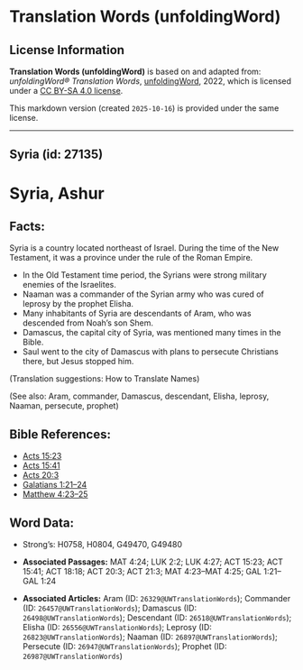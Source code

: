# Translation Words (unfoldingWord)

## License Information

**Translation Words (unfoldingWord)** is based on and adapted from: _unfoldingWord® Translation Words_, [unfoldingWord](https://unfoldingword.org/utw), 2022, which is licensed under a [CC BY-SA 4.0 license](https://creativecommons.org/licenses/by-sa/4.0/legalcode.en).

This markdown version (created `2025-10-16`) is provided under the same license.



--------------------------------

## Syria (id: 27135)

Syria, Ashur
============

Facts:
------

Syria is a country located northeast of Israel. During the time of the New Testament, it was a province under the rule of the Roman Empire.

* In the Old Testament time period, the Syrians were strong military enemies of the Israelites.
* Naaman was a commander of the Syrian army who was cured of leprosy by the prophet Elisha.
* Many inhabitants of Syria are descendants of Aram, who was descended from Noah’s son Shem.
* Damascus, the capital city of Syria, was mentioned many times in the Bible.
* Saul went to the city of Damascus with plans to persecute Christians there, but Jesus stopped him.

(Translation suggestions: How to Translate Names)

(See also: Aram, commander, Damascus, descendant, Elisha, leprosy, Naaman, persecute, prophet)

Bible References:
-----------------

* [Acts 15:23](https://ref.ly/Acts15:23)
* [Acts 15:41](https://ref.ly/Acts15:41)
* [Acts 20:3](https://ref.ly/Acts20:3)
* [Galatians 1:21–24](https://ref.ly/Gal1:21-Gal1:24)
* [Matthew 4:23–25](https://ref.ly/Matt4:23-Matt4:25)

Word Data:
----------

* Strong’s: H0758, H0804, G49470, G49480

* **Associated Passages:** MAT 4:24; LUK 2:2; LUK 4:27; ACT 15:23; ACT 15:41; ACT 18:18; ACT 20:3; ACT 21:3; MAT 4:23–MAT 4:25; GAL 1:21–GAL 1:24
* **Associated Articles:** Aram (ID: `26329@UWTranslationWords`); Commander (ID: `26457@UWTranslationWords`); Damascus (ID: `26498@UWTranslationWords`); Descendant (ID: `26518@UWTranslationWords`); Elisha (ID: `26556@UWTranslationWords`); Leprosy (ID: `26823@UWTranslationWords`); Naaman (ID: `26897@UWTranslationWords`); Persecute (ID: `26947@UWTranslationWords`); Prophet (ID: `26987@UWTranslationWords`)

